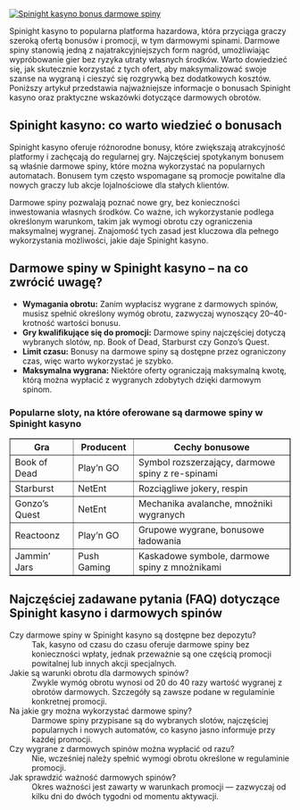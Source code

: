 [![Spinight kasyno bonus darmowe spiny](https://123-caf.pages.dev/gitsignup.png)](https://vrmoo.ru/Bt82HjjY)

<div>Spinight kasyno to popularna platforma hazardowa, która przyciąga graczy szeroką ofertą bonusów i promocji, w tym darmowymi spinami. Darmowe spiny stanowią jedną z najatrakcyjniejszych form nagród, umożliwiając wypróbowanie gier bez ryzyka utraty własnych środków. Warto dowiedzieć się, jak skutecznie korzystać z tych ofert, aby maksymalizować swoje szanse na wygraną i cieszyć się rozgrywką bez dodatkowych kosztów. Poniższy artykuł przedstawia najważniejsze informacje o bonusach Spinight kasyno oraz praktyczne wskazówki dotyczące darmowych obrotów.</div>  <h2>Spinight kasyno: co warto wiedzieć o bonusach</h2> <p>Spinight kasyno oferuje różnorodne bonusy, które zwiększają atrakcyjność platformy i zachęcają do regularnej gry. Najczęściej spotykanym bonusem są właśnie darmowe spiny, które można wykorzystać na popularnych automatach. Bonusem tym często wspomagane są promocje powitalne dla nowych graczy lub akcje lojalnościowe dla stałych klientów.</p> <p>Darmowe spiny pozwalają poznać nowe gry, bez konieczności inwestowania własnych środków. Co ważne, ich wykorzystanie podlega określonym warunkom, takim jak wymogi obrotu czy ograniczenia maksymalnej wygranej. Znajomość tych zasad jest kluczowa dla pełnego wykorzystania możliwości, jakie daje Spinight kasyno.</p>  <h2>Darmowe spiny w Spinight kasyno – na co zwrócić uwagę?</h2> <ul>   <li><strong>Wymagania obrotu:</strong> Zanim wypłacisz wygrane z darmowych spinów, musisz spełnić określony wymóg obrotu, zazwyczaj wynoszący 20–40-krotność wartości bonusu.</li>   <li><strong>Gry kwalifikujące się do promocji:</strong> Darmowe spiny najczęściej dotyczą wybranych slotów, np. Book of Dead, Starburst czy Gonzo’s Quest.</li>   <li><strong>Limit czasu:</strong> Bonusy na darmowe spiny są dostępne przez ograniczony czas, więc warto wykorzystać je szybko.</li>   <li><strong>Maksymalna wygrana:</strong> Niektóre oferty ograniczają maksymalną kwotę, którą można wypłacić z wygranych zdobytych dzięki darmowym spinom.</li> </ul>  <h3>Popularne sloty, na które oferowane są darmowe spiny w Spinight kasyno</h3> <table border="1" cellpadding="5" cellspacing="0">   <thead>     <tr>       <th>Gra</th>       <th>Producent</th>       <th>Cechy bonusowe</th>     </tr>   </thead>   <tbody>     <tr>       <td>Book of Dead</td>       <td>Play’n GO</td>       <td>Symbol rozszerzający, darmowe spiny z re-spinami</td>     </tr>     <tr>       <td>Starburst</td>       <td>NetEnt</td>       <td>Rozciągliwe jokery, respin</td>     </tr>     <tr>       <td>Gonzo’s Quest</td>       <td>NetEnt</td>       <td>Mechanika avalanche, mnożniki wygranych</td>     </tr>     <tr>       <td>Reactoonz</td>       <td>Play’n GO</td>       <td>Grupowe wygrane, bonusowe ładowania</td>     </tr>     <tr>       <td>Jammin’ Jars</td>       <td>Push Gaming</td>       <td>Kaskadowe symbole, darmowe spiny z mnożnikami</td>     </tr>   </tbody> </table>  <h2>Najczęściej zadawane pytania (FAQ) dotyczące Spinight kasyno i darmowych spinów</h2> <dl>   <dt>Czy darmowe spiny w Spinight kasyno są dostępne bez depozytu?</dt>   <dd>Tak, kasyno od czasu do czasu oferuje darmowe spiny bez konieczności wpłaty, jednak przeważnie są one częścią promocji powitalnej lub innych akcji specjalnych.</dd>    <dt>Jakie są warunki obrotu dla darmowych spinów?</dt>   <dd>Zwykle wymóg obrotu wynosi od 20 do 40 razy wartość wygranej z obrotów darmowych. Szczegóły są zawsze podane w regulaminie konkretnej promocji.</dd>    <dt>Na jakie gry można wykorzystać darmowe spiny?</dt>   <dd>Darmowe spiny przypisane są do wybranych slotów, najczęściej popularnych i nowych automatów, co kasyno jasno informuje przy każdej promocji.</dd>    <dt>Czy wygrane z darmowych spinów można wypłacić od razu?</dt>   <dd>Nie, wcześniej należy spełnić wymogi obrotu określone w regulaminie promocji.</dd>    <dt>Jak sprawdzić ważność darmowych spinów?</dt>   <dd>Okres ważności jest zawarty w warunkach promocji — zazwyczaj od kilku dni do dwóch tygodni od momentu aktywacji.</dd> </dl> </div>